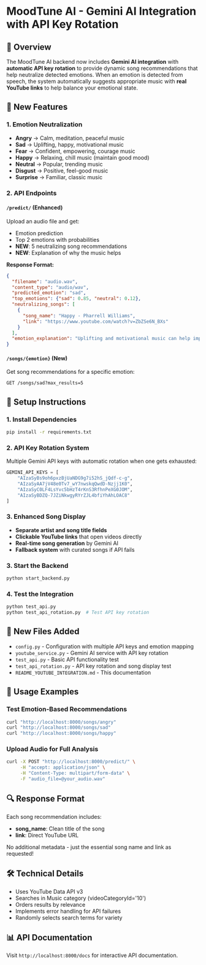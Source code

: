 # MoodTune AI - Gemini AI Integration with API Key Rotation

## 🎵 Overview
The MoodTune AI backend now includes **Gemini AI integration** with **automatic API key rotation** to provide dynamic song recommendations that help neutralize detected emotions. When an emotion is detected from speech, the system automatically suggests appropriate music with **real YouTube links** to help balance your emotional state.

## 🔧 New Features

### 1. Emotion Neutralization
- **Angry** → Calm, meditation, peaceful music
- **Sad** → Uplifting, happy, motivational music  
- **Fear** → Confident, empowering, courage music
- **Happy** → Relaxing, chill music (maintain good mood)
- **Neutral** → Popular, trending music
- **Disgust** → Positive, feel-good music
- **Surprise** → Familiar, classic music

### 2. API Endpoints

#### `/predict/` (Enhanced)
Upload an audio file and get:
- Emotion prediction
- Top 2 emotions with probabilities
- **NEW**: 5 neutralizing song recommendations
- **NEW**: Explanation of why the music helps

**Response Format:**
```json
{
  "filename": "audio.wav",
  "content_type": "audio/wav",
  "predicted_emotion": "sad",
  "top_emotions": {"sad": 0.85, "neutral": 0.12},
  "neutralizing_songs": [
    {
      "song_name": "Happy - Pharrell Williams",
      "link": "https://www.youtube.com/watch?v=ZbZSe6N_BXs"
    }
  ],
  "emotion_explanation": "Uplifting and motivational music can help improve mood and boost spirits."
}
```

#### `/songs/{emotion}` (New)
Get song recommendations for a specific emotion:
```
GET /songs/sad?max_results=5
```

## 🚀 Setup Instructions

### 1. Install Dependencies
```bash
pip install -r requirements.txt
```

### 2. API Key Rotation System
Multiple Gemini API keys with automatic rotation when one gets exhausted:
```python
GEMINI_API_KEYS = [
    "AIzaSyBs9oh6pxzBjUaNDG9g7i52hS_jQdf-c-g",
    "AIzaSyAA7jV48e0Tv7_wY7nwskqQwdD-Nzjj1K0", 
    "AIzaSyC0LF4LsYvc5bHzT4rKnS3RfhnPeXG0JOM",
    "AIzaSyBDZQ-7JZiNkwgyRYrZJL4bfiYhAhLOAC8"
]
```

### 3. Enhanced Song Display
- **Separate artist and song title fields**
- **Clickable YouTube links** that open videos directly
- **Real-time song generation** by Gemini AI
- **Fallback system** with curated songs if API fails

### 3. Start the Backend
```bash
python start_backend.py
```

### 4. Test the Integration
```bash
python test_api.py
python test_api_rotation.py  # Test API key rotation
```

## 📁 New Files Added

- `config.py` - Configuration with multiple API keys and emotion mapping
- `youtube_service.py` - Gemini AI service with API key rotation
- `test_api.py` - Basic API functionality test
- `test_api_rotation.py` - API key rotation and song display test
- `README_YOUTUBE_INTEGRATION.md` - This documentation

## 🎯 Usage Examples

### Test Emotion-Based Recommendations
```bash
curl "http://localhost:8000/songs/angry"
curl "http://localhost:8000/songs/sad"
curl "http://localhost:8000/songs/happy"
```

### Upload Audio for Full Analysis
```bash
curl -X POST "http://localhost:8000/predict/" \
     -H "accept: application/json" \
     -H "Content-Type: multipart/form-data" \
     -F "audio_file=@your_audio.wav"
```

## 🔍 Response Format
Each song recommendation includes:
- **song_name**: Clean title of the song
- **link**: Direct YouTube URL

No additional metadata - just the essential song name and link as requested!

## 🛠️ Technical Details

- Uses YouTube Data API v3
- Searches in Music category (videoCategoryId='10')
- Orders results by relevance
- Implements error handling for API failures
- Randomly selects search terms for variety

## 📊 API Documentation
Visit `http://localhost:8000/docs` for interactive API documentation.
